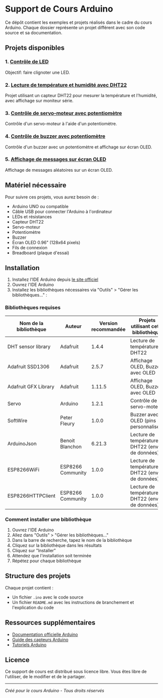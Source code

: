 # Support de Cours Arduino

Ce dépôt contient les exemples et projets réalisés dans le cadre du cours Arduino. Chaque dossier représente un projet différent avec son code source et sa documentation.

## Projets disponibles

### 1. [Contrôle de LED](led_controle/)
Objectif: faire clignoter une LED.

### 2. [Lecture de température et humidité avec DHT22](lecture_temperature_DHT/)
Projet utilisant un capteur DHT22 pour mesurer la température et l'humidité, avec affichage sur moniteur série.

### 3. [Contrôle de servo-moteur avec potentiomètre](servo_potentiometre/)
Contrôle d'un servo-moteur à l'aide d'un potentiomètre.

### 4. [Contrôle de buzzer avec potentiomètre](buzzer_potentiometre/)
Contrôle d'un buzzer avec un potentiomètre et affichage sur écran OLED.

### 5. [Affichage de messages sur écran OLED](ecran_oled_messages/)
Affichage de messages aléatoires sur un écran OLED.

## Matériel nécessaire

Pour suivre ces projets, vous aurez besoin de :
- Arduino UNO ou compatible
- Câble USB pour connecter l'Arduino à l'ordinateur
- LEDs et résistances
- Capteur DHT22
- Servo-moteur
- Potentiomètre
- Buzzer
- Écran OLED 0.96" (128x64 pixels)
- Fils de connexion
- Breadboard (plaque d'essai)

## Installation

1. Installez l'IDE Arduino depuis [le site officiel](https://www.arduino.cc/en/software)
2. Ouvrez l'IDE Arduino
3. Installez les bibliothèques nécessaires via "Outils" > "Gérer les bibliothèques..." :

### Bibliothèques requises

| Nom de la bibliothèque | Auteur | Version recommandée | Projets utilisant cette bibliothèque |
|------------------------|--------|---------------------|--------------------------------------|
| DHT sensor library | Adafruit | 1.4.4 | Lecture de température DHT22 |
| Adafruit SSD1306 | Adafruit | 2.5.7 | Affichage OLED, Buzzer avec OLED |
| Adafruit GFX Library | Adafruit | 1.11.5 | Affichage OLED, Buzzer avec OLED |
| Servo | Arduino | 1.2.1 | Contrôle de servo-moteur |
| SoftWire | Peter Fleury | 1.0.0 | Buzzer avec OLED (pins personnalisés) |
| ArduinoJson | Benoit Blanchon | 6.21.3 | Lecture de température DHT22 (envoi de données) |
| ESP8266WiFi | ESP8266 Community | 1.0.0 | Lecture de température DHT22 (envoi de données) |
| ESP8266HTTPClient | ESP8266 Community | 1.0.0 | Lecture de température DHT22 (envoi de données) |

### Comment installer une bibliothèque

1. Ouvrez l'IDE Arduino
2. Allez dans "Outils" > "Gérer les bibliothèques..."
3. Dans la barre de recherche, tapez le nom de la bibliothèque
4. Cliquez sur la bibliothèque dans les résultats
5. Cliquez sur "Installer"
6. Attendez que l'installation soit terminée
7. Répétez pour chaque bibliothèque

## Structure des projets

Chaque projet contient :
- Un fichier `.ino` avec le code source
- Un fichier `README.md` avec les instructions de branchement et l'explication du code

## Ressources supplémentaires

- [Documentation officielle Arduino](https://docs.arduino.cc/)
- [Guide des capteurs Arduino](https://www.arduino.cc/en/Guide/Sensors)
- [Tutoriels Arduino](https://www.arduino.cc/en/Tutorial/HomePage)

## Licence

Ce support de cours est distribué sous licence libre. Vous êtes libre de l'utiliser, de le modifier et de le partager.

---

*Créé pour le cours Arduino - Tous droits réservés* 